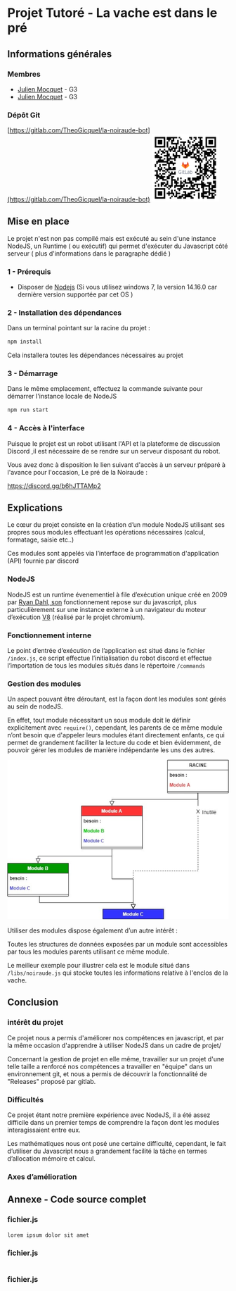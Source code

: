 # Projet Tutoré - La vache est dans le pré

## Informations générales


### Membres

* [Julien Mocquet](https://gitlab.com/Jujugibus) - G3
* [Julien Mocquet](https://gitlab.com/Jujugibus) - G3
### Dépôt Git
[https://gitlab.com/TheoGicquel/la-noiraude-bot](https://gitlab.com/TheoGicquel/la-noiraude-bot)
<img src=".\docs\qr-code.png" style="zoom: 15%;" />



## Mise en place

Le projet n'est non pas compilé mais est exécuté au sein d'une instance NodeJS, un Runtime ( ou exécutif) qui permet d'exécuter du Javascript côté serveur ( plus d'informations dans le paragraphe dédié )

###  1 - Prérequis 

* Disposer de [Nodejs](https://nodejs.org/en/download/) (Si vous utilisez windows 7, la version 14.16.0 car dernière version supportée par cet OS )

### 2 - Installation des dépendances

Dans un terminal pointant sur la racine du projet :

```bash
npm install
```

Cela installera toutes les dépendances nécessaires au projet 

### 3 - Démarrage

Dans le même emplacement, effectuez la commande suivante pour démarrer l'instance locale de NodeJS

```bash
npm run start
```

### 4 - Accès à l'interface

Puisque le projet est un robot utilisant l'API et la plateforme de discussion Discord ,il est nécessaire de se rendre sur un serveur disposant du robot.

Vous avez donc à disposition le lien suivant d'accès à un serveur préparé à l'avance pour l'occasion, Le pré de la Noiraude :

https://discord.gg/b6hJTTAMp2

## Explications

Le cœur du projet consiste en la création d’un module NodeJS utilisant ses propres sous modules effectuant les opérations nécessaires (calcul, formatage, saisie etc..)

Ces modules sont  appelés via l’interface de programmation d'application (API) fournie par discord

### NodeJS

NodeJS est un runtime évenementiel à file d’exécution unique créé en 2009 par [Ryan Dahl, son](https://en.wikipedia.org/wiki/Ryan_Dahl) fonctionnement repose sur du javascript, plus particulièrement sur une instance externe à un navigateur du moteur d’exécution [V8](https://en.wikipedia.org/wiki/V8_(JavaScript_engine)) (réalisé par le projet chromium).

### Fonctionnement interne
Le point d’entrée d’exécution de l’application est situé dans le fichier `/index.js`, ce script effectue l’initialisation du robot discord et effectue l’importation de tous les modules situés dans le répertoire `/commands` 

### Gestion des modules
Un aspect pouvant être déroutant, est la façon dont les modules sont gérés au sein de nodeJS. 

En effet, tout module nécessitant un sous module doit le définir explicitement avec `require()`, cependant, les parents de ce même module n’ont besoin que d'appeler leurs modules étant directement enfants, ce qui permet de grandement faciliter la lecture du code et bien évidemment, de pouvoir gérer les modules de manière indépendante les uns des autres.

![img](./docs/node_module.jpg)

Utiliser des modules dispose également d’un autre intérêt :

Toutes les structures de données exposées par un module sont accessibles par tous les modules parents utilisant ce même module.

Le meilleur exemple pour illustrer cela est le module situé dans `/libs/noiraude.js` qui stocke toutes les informations relative à l'enclos de la vache.

## Conclusion

### intérêt du projet

Ce projet nous a permis d'améliorer nos compétences en javascript, et par la même occasion d'apprendre à utiliser NodeJS dans un cadre de projet/

Concernant la gestion de projet en elle même, travailler sur un projet d'une telle taille a renforcé nos compétences a travailler en "équipe" dans un environnement git, et nous a permis de découvrir la fonctionnalité de "Releases" proposé par gitlab.

### Difficultés

Ce projet étant notre première expérience avec NodeJS, il a été assez difficile dans un premier temps de comprendre la façon dont les modules interagissaient entre eux.

Les mathématiques nous ont posé une certaine difficulté, cependant, le fait d’utiliser du Javascript nous a grandement facilité la tâche en termes d’allocation mémoire et calcul.

### Axes d’amélioration

## Annexe - Code source complet

### fichier.js

```javascript
lorem ipsum dolor sit amet
```

### fichier.js

```javascript

```

### fichier.js

```javascript

```